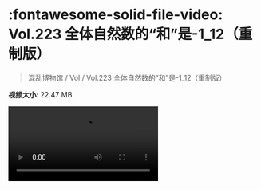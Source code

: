 # :fontawesome-solid-file-video: Vol.223 全体自然数的“和”是-1_12（重制版）

> 混乱博物馆 / Vol / Vol.223 全体自然数的“和”是-1_12（重制版）

**视频大小**: 22.47 MB

<div class="video"><video src="https://file.hsyhx.top/archive/混乱博物馆/Vol/Vol.223 全体自然数的“和”是-1_12（重制版）.mp4" controls preload>🤔 您的浏览器不支持 video 标签</video></div>